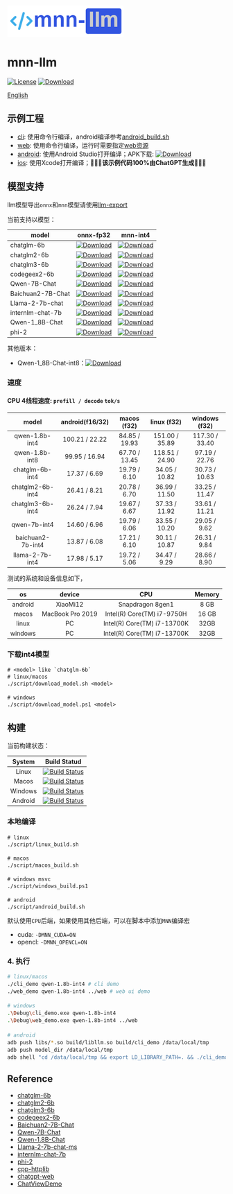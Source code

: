 ![mnn-llm](resource/logo.png)

# mnn-llm
[![License](https://img.shields.io/github/license/wangzhaode/mnn-llm)](LICENSE.txt)
[![Download](https://img.shields.io/github/downloads/wangzhaode/mnn-llm/total)](https://github.com/wangzhaode/mnn-llm/releases)

[English](./README_en.md)

## 示例工程

- [cli](./demo/cli_demo.cpp): 使用命令行编译，android编译参考[android_build.sh](./script/android_build.sh)
- [web](./demo/web_demo.cpp): 使用命令行编译，运行时需要指定[web资源](./web)
- [android](./android/): 使用Android Studio打开编译；APK下载: [![Download][download-qwen-1.8b-apk]][release-qwen-1.8b-apk]
- [ios](./ios/README.md): 使用Xcode打开编译；🚀🚀🚀**该示例代码100%由ChatGPT生成**🚀🚀🚀

## 模型支持

llm模型导出`onnx`和`mnn`模型请使用[llm-export](https://github.com/wangzhaode/llm-export)

当前支持以模型：

| model | onnx-fp32 | mnn-int4 |
|-------|-----------|----------|
| chatglm-6b | [![Download][download-chatglm-6b-onnx]][release-chatglm-6b-onnx] | [![Download][download-chatglm-6b-mnn]][release-chatglm-6b-mnn] |
| chatglm2-6b | [![Download][download-chatglm2-6b-onnx]][release-chatglm2-6b-onnx] | [![Download][download-chatglm2-6b-mnn]][release-chatglm2-6b-mnn] |
| chatglm3-6b | [![Download][download-chatglm3-6b-onnx]][release-chatglm3-6b-onnx] | [![Download][download-chatglm3-6b-mnn]][release-chatglm3-6b-mnn] |
| codegeex2-6b | [![Download][download-codegeex2-6b-onnx]][release-codegeex2-6b-onnx] | [![Download][download-codegeex2-6b-mnn]][release-codegeex2-6b-mnn] |
| Qwen-7B-Chat | [![Download][download-qwen-7b-chat-onnx]][release-qwen-7b-chat-onnx] | [![Download][download-qwen-7b-chat-mnn]][release-qwen-7b-chat-mnn] |
| Baichuan2-7B-Chat | [![Download][download-baichuan2-7b-chat-onnx]][release-baichuan2-7b-chat-onnx] | [![Download][download-baichuan2-7b-chat-mnn]][release-baichuan2-7b-chat-mnn] |
| Llama-2-7b-chat | [![Download][download-llama2-7b-chat-onnx]][release-llama2-7b-chat-onnx] | [![Download][download-llama2-7b-chat-mnn]][release-llama2-7b-chat-mnn] |
| internlm-chat-7b | [![Download][download-internlm-7b-onnx]][release-internlm-7b-onnx] | [![Download][download-internlm-chat-7b-mnn]][release-internlm-chat-7b-mnn] |
| Qwen-1_8B-Chat | [![Download][download-qwen-1.8b-onnx]][release-qwen-1.8b-onnx] | [![Download][download-qwen-1.8b-mnn]][release-qwen-1.8b-mnn] |
| phi-2 | [![Download][download-phi-2-onnx]][release-phi-2-onnx] | [![Download][download-phi2-mnn-int4]][release-phi2-mnn-int4] |

其他版本：
- Qwen-1_8B-Chat-int8：[![Download][download-qwen-1.8b-mnn-int8]][release-qwen-1.8b-mnn-int8]

[download-chatglm-6b-onnx]: https://img.shields.io/github/downloads/wangzhaode/llm-export/chatglm-6b-onnx/total
[download-chatglm2-6b-onnx]: https://img.shields.io/github/downloads/wangzhaode/llm-export/chatglm2-6b-onnx/total
[download-chatglm3-6b-onnx]: https://img.shields.io/github/downloads/wangzhaode/llm-export/chatglm3-6b-onnx/total
[download-codegeex2-6b-onnx]: https://img.shields.io/github/downloads/wangzhaode/llm-export/codegeex2-6b-onnx/total
[download-qwen-7b-chat-onnx]: https://img.shields.io/github/downloads/wangzhaode/llm-export/qwen-7b-chat-onnx/total
[download-baichuan2-7b-chat-onnx]: https://img.shields.io/github/downloads/wangzhaode/llm-export/baichuan2-7b-chat-onnx/total
[download-llama2-7b-chat-onnx]: https://img.shields.io/github/downloads/wangzhaode/llm-export/llama2-7b-chat-onnx/total
[download-internlm-7b-onnx]: https://img.shields.io/github/downloads/wangzhaode/llm-export/internlm-7b-onnx/total
[download-qwen-1.8b-onnx]: https://img.shields.io/github/downloads/wangzhaode/llm-export/qwen-1.8b-onnx/total
[download-phi-2-onnx]: https://img.shields.io/github/downloads/wangzhaode/llm-export/phi-2-onnx/total
[release-chatglm-6b-onnx]: https://github.com/wangzhaode/llm-export/releases/tag/chatglm-6b-onnx
[release-chatglm2-6b-onnx]: https://github.com/wangzhaode/llm-export/releases/tag/chatglm2-6b-onnx
[release-chatglm3-6b-onnx]: https://github.com/wangzhaode/llm-export/releases/tag/chatglm3-6b-onnx
[release-codegeex2-6b-onnx]: https://github.com/wangzhaode/llm-export/releases/tag/codegeex2-6b-onnx
[release-qwen-7b-chat-onnx]: https://github.com/wangzhaode/llm-export/releases/tag/qwen-7b-chat-onnx
[release-baichuan2-7b-chat-onnx]: https://github.com/wangzhaode/llm-export/releases/tag/baichuan2-7b-chat-onnx
[release-llama2-7b-chat-onnx]: https://github.com/wangzhaode/llm-export/releases/tag/llama2-7b-chat-onnx
[release-internlm-7b-onnx]: https://github.com/wangzhaode/llm-export/releases/tag/internlm-7b-onnx
[release-qwen-1.8b-onnx]: https://github.com/wangzhaode/llm-export/releases/tag/qwen-1.8b-onnx
[release-phi-2-onnx]: https://github.com/wangzhaode/llm-export/releases/tag/phi-2-onnx
[download-chatglm-6b-mnn]: https://img.shields.io/github/downloads/wangzhaode/mnn-llm/chatglm-6b-mnn/total
[download-chatglm2-6b-mnn]: https://img.shields.io/github/downloads/wangzhaode/mnn-llm/chatglm2-6b-mnn/total
[download-chatglm3-6b-mnn]: https://img.shields.io/github/downloads/wangzhaode/mnn-llm/chatglm3-6b-mnn/total
[download-codegeex2-6b-mnn]: https://img.shields.io/github/downloads/wangzhaode/mnn-llm/codegeex2-6b-mnn/total
[download-qwen-7b-chat-mnn]: https://img.shields.io/github/downloads/wangzhaode/mnn-llm/qwen-7b-chat-mnn/total
[download-baichuan2-7b-chat-mnn]: https://img.shields.io/github/downloads/wangzhaode/mnn-llm/baichuan2-7b-chat-mnn/total
[download-llama2-7b-chat-mnn]: https://img.shields.io/github/downloads/wangzhaode/mnn-llm/llama2-7b-chat-mnn/total
[download-internlm-chat-7b-mnn]: https://img.shields.io/github/downloads/wangzhaode/mnn-llm/internlm-chat-7b-mnn/total
[download-qwen-1.8b-mnn]: https://img.shields.io/github/downloads/wangzhaode/mnn-llm/qwen-1.8b-mnn/total
[download-phi2-mnn-int4]: https://img.shields.io/github/downloads/wangzhaode/mnn-llm/phi2-mnn-int4/total
[download-qwen-1.8b-mnn-int8]: https://img.shields.io/github/downloads/wangzhaode/mnn-llm/qwen-1.8b-mnn-int8/total
[download-qwen-1.8b-apk]: https://img.shields.io/github/downloads/wangzhaode/mnn-llm/qwen-1.8b-apk/total

[release-chatglm-6b-mnn]: https://github.com/wangzhaode/mnn-llm/releases/tag/chatglm-6b-mnn
[release-chatglm2-6b-mnn]: https://github.com/wangzhaode/mnn-llm/releases/tag/chatglm2-6b-mnn
[release-chatglm3-6b-mnn]: https://github.com/wangzhaode/mnn-llm/releases/tag/chatglm3-6b-mnn
[release-codegeex2-6b-mnn]: https://github.com/wangzhaode/mnn-llm/releases/tag/codegeex2-6b-mnn
[release-qwen-7b-chat-mnn]: https://github.com/wangzhaode/mnn-llm/releases/tag/qwen-7b-chat-mnn
[release-baichuan2-7b-chat-mnn]: https://github.com/wangzhaode/mnn-llm/releases/tag/baichuan2-7b-chat-mnn
[release-llama2-7b-chat-mnn]: https://github.com/wangzhaode/mnn-llm/releases/tag/llama2-7b-chat-mnn
[release-internlm-chat-7b-mnn]: https://github.com/wangzhaode/mnn-llm/releases/tag/internlm-chat-7b-mnn
[release-qwen-1.8b-mnn]: https://github.com/wangzhaode/mnn-llm/releases/tag/qwen-1.8b-mnn
[release-phi2-mnn-int4]: https://github.com/wangzhaode/mnn-llm/releases/tag/qwen-phi2-mnn-int4
[release-qwen-1.8b-mnn-int8]: https://github.com/wangzhaode/mnn-llm/releases/tag/qwen-1.8b-mnn-int8
[release-qwen-1.8b-apk]: https://github.com/wangzhaode/mnn-llm/releases/tag/qwen-1.8b-apk


### 速度

#### CPU 4线程速度: `prefill / decode` `tok/s`

| model             | android(f16/32)| macos (f32)   | linux (f32)    | windows (f32)  |
|:-----------------:|:--------------:|:-------------:|:--------------:|:--------------:|
| qwen-1.8b-int4    | 100.21 / 22.22 | 84.85 / 19.93 | 151.00 / 35.89 | 117.30 / 33.40 |
| qwen-1.8b-int8    |  99.95 / 16.94 | 67.70 / 13.45 | 118.51 / 24.90 |  97.19 / 22.76 |
| chatglm-6b-int4   |  17.37 /  6.69 | 19.79 /  6.10 |  34.05 / 10.82 |  30.73 / 10.63 |
| chatglm2-6b-int4  |  26.41 /  8.21 | 20.78 /  6.70 |  36.99 / 11.50 |  33.25 / 11.47 |
| chatglm3-6b-int4  |  26.24 /  7.94 | 19.67 /  6.67 |  37.33 / 11.92 |  33.61 / 11.21 |
| qwen-7b-int4      |  14.60 /  6.96 | 19.79 /  6.06 |  33.55 / 10.20 |  29.05 / 9.62  |
| baichuan2-7b-int4 |  13.87 /  6.08 | 17.21 /  6.10 |  30.11 / 10.87 |  26.31 / 9.84  |
| llama-2-7b-int4   |  17.98 /  5.17 | 19.72 /  5.06 |  34.47 /  9.29 |  28.66 / 8.90  |

测试的系统和设备信息如下，

| os | device | CPU | Memory |
|:--:|:-------:|:----:|:--------:|
| android | XiaoMi12 | Snapdragon 8gen1 | 8 GB |
| macos | MacBook Pro 2019 | Intel(R) Core(TM) i7-9750H | 16 GB |
| linux | PC | Intel(R) Core(TM) i7-13700K | 32GB |
| windows | PC | Intel(R) Core(TM) i7-13700K | 32GB |




### 下载int4模型
```
# <model> like `chatglm-6b`
# linux/macos
./script/download_model.sh <model>

# windows
./script/download_model.ps1 <model>
```

## 构建

当前构建状态：

| System | Build Statud |
|:------:|:------------:|
| Linux | [![Build Status][pass-linux]][ci-linux] |
| Macos | [![Build Status][pass-macos]][ci-macos] |
| Windows | [![Build Status][pass-windows]][ci-windows] |
| Android | [![Build Status][pass-android]][ci-android] |

[pass-linux]: https://github.com/wangzhaode/mnn-llm/actions/workflows/linux.yml/badge.svg
[pass-macos]: https://github.com/wangzhaode/mnn-llm/actions/workflows/macos.yml/badge.svg
[pass-windows]: https://github.com/wangzhaode/mnn-llm/actions/workflows/windows.yml/badge.svg
[pass-android]: https://github.com/wangzhaode/mnn-llm/actions/workflows/android.yml/badge.svg
[ci-linux]: https://github.com/wangzhaode/mnn-llm/actions/workflows/linux.yml
[ci-macos]: https://github.com/wangzhaode/mnn-llm/actions/workflows/macos.yml
[ci-windows]: https://github.com/wangzhaode/mnn-llm/actions/workflows/windows.yml
[ci-android]: https://github.com/wangzhaode/mnn-llm/actions/workflows/android.yml

### 本地编译
```
# linux
./script/linux_build.sh

# macos
./script/macos_build.sh

# windows msvc
./script/windows_build.ps1

# android
./script/android_build.sh
```

默认使用`CPU`后端，如果使用其他后端，可以在脚本中添加`MNN`编译宏
- cuda: `-DMNN_CUDA=ON`
- opencl: `-DMNN_OPENCL=ON`


### 4. 执行

```bash
# linux/macos
./cli_demo qwen-1.8b-int4 # cli demo
./web_demo qwen-1.8b-int4 ../web # web ui demo

# windows
.\Debug\cli_demo.exe qwen-1.8b-int4
.\Debug\web_demo.exe qwen-1.8b-int4 ../web

# android
adb push libs/*.so build/libllm.so build/cli_demo /data/local/tmp
adb push model_dir /data/local/tmp
adb shell "cd /data/local/tmp && export LD_LIBRARY_PATH=. && ./cli_demo qwen-1.8b-int4"
```


## Reference
- [chatglm-6b](https://modelscope.cn/models/ZhipuAI/chatglm-6b/summary)
- [chatglm2-6b](https://modelscope.cn/models/ZhipuAI/chatglm2-6b/summary)
- [chatglm3-6b](https://modelscope.cn/models/ZhipuAI/chatglm3-6b/summary)
- [codegeex2-6b](https://modelscope.cn/models/ZhipuAI/codegeex2-6b/summary)
- [Baichuan2-7B-Chat](https://modelscope.cn/models/baichuan-inc/baichuan-7B/summary)
- [Qwen-7B-Chat](https://modelscope.cn/models/qwen/Qwen-7B-Chat/summary)
- [Qwen-1.8B-Chat](https://modelscope.cn/models/qwen/Qwen-1_8B-Chat/summary)
- [Llama-2-7b-chat-ms](https://modelscope.cn/models/modelscope/Llama-2-7b-chat-ms/summary)
- [internlm-chat-7b](https://modelscope.cn/models/Shanghai_AI_Laboratory/internlm-chat-7b/summary)
- [phi-2](https://modelscope.cn/models/AI-ModelScope/phi-2/summary)
- [cpp-httplib](https://github.com/yhirose/cpp-httplib)
- [chatgpt-web](https://github.com/xqdoo00o/chatgpt-web)
- [ChatViewDemo](https://github.com/BrettFX/ChatViewDemo)
